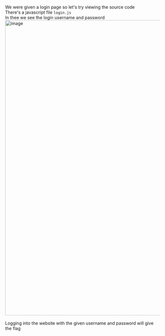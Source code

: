 We were given a login page so let's try viewing the source code
<br>There's a javascript file ``login.js``
<br>In thee we see the login username and password 
<img width="960" alt="image" src="https://user-images.githubusercontent.com/79892065/158312853-c5b1c873-1c83-41c7-928a-88e73242cef9.png"><br>
<br>Logging into the website with the given username and password will give the flag
